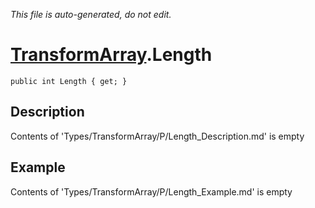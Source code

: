 *This file is auto-generated, do not edit.*

# [TransformArray](Types/TransformArray.md).Length
`public int Length { get; }`
## Description
Contents of 'Types/TransformArray/P/Length_Description.md' is empty
## Example
Contents of 'Types/TransformArray/P/Length_Example.md' is empty
